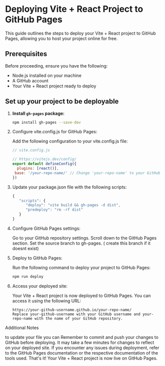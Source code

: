 # Deploying Vite + React Project to GitHub Pages

This guide outlines the steps to deploy your Vite + React project to GitHub Pages, allowing you to host your project online for free.

## Prerequisites

Before proceeding, ensure you have the following:

- Node.js installed on your machine
- A GitHub account
- Your Vite + React project ready to deploy

## Set up your project to be deployable

1. **Install `gh-pages` package:**

   ```bash
   npm install gh-pages --save-dev
   ```
   
2. Configure vite.config.js for GitHub Pages:

   Add the following configuration to your vite.config.js file:

   ```js
   // vite.config.js

   // https://vitejs.dev/config/
   export default defineConfig({
     plugins: [react()],
    base: '/your-repo-name/' // Change 'your-repo-name' to your GitHub repository name
   })
   ```
 
3. Update your package.json file with the following scripts:

   ```js
   {
      "scripts": {
         "deploy": "vite build && gh-pages -d dist",
         "predeploy": "rm -rf dist"
      }
   }
   ```

4. Configure GitHub Pages settings:

   Go to your GitHub repository settings.
   Scroll down to the GitHub Pages section.
   Set the source branch to gh-pages. ( create this branch if it doesnt exist)

5. Deploy to GitHub Pages:

   Run the following command to deploy your project to GitHub Pages:

   ```bash
   npm run deploy
   ```
6. Access your deployed site:

   Your Vite + React project is now deployed to GitHub Pages. You can access it using the following URL:

   ```
   https://your-github-username.github.io/your-repo-name/
   Replace your-github-username with your GitHub username and your-repo-name with the name of your GitHub repository.
   ```


Additional Notes


to update your file you can 
Remember to commit and push your changes to GitHub before deploying.
It may take a few minutes for changes to reflect on your deployed site.
If you encounter any issues during deployment, refer to the GitHub Pages documentation or the respective documentation of the tools used.
That's it! Your Vite + React project is now live on GitHub Pages.
